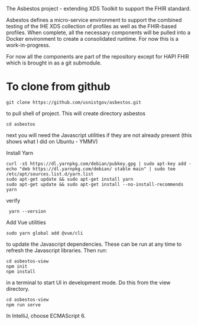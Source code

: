 The Asbestos project - extending XDS Toolkit to support the FHIR standard.

Asbestos defines a micro-service environment to support the combined testing of the IHE XDS collection of 
profiles as well as the FHIR-based profiles. When complete, all the necessary components will be pulled into a Docker
environment to create a consolidated runtime. For now this is a work-in-progress.

For now all the components are part of the repository except for HAPI FHIR which is brought in
as a git submodule.

# To clone from github

    git clone https://github.com/usnistgov/asbestos.git 
    
to pull shell of project. This will create directory asbestos

    cd asbestos
    
next you will need the Javascript utilities if they are not already present (this shows what I did on Ubuntu - YMMV)

Install Yarn
    
    curl -sS https://dl.yarnpkg.com/debian/pubkey.gpg | sudo apt-key add -
    echo "deb https://dl.yarnpkg.com/debian/ stable main" | sudo tee /etc/apt/sources.list.d/yarn.list
    sudo apt-get update && sudo apt-get install yarn
    sudo apt-get update && sudo apt-get install --no-install-recommends yarn
    
verify 
 
     yarn --version
     
Add Vue utilities

    sudo yarn global add @vue/cli
    
to update the Javascript dependencies. These can be run at any time to refresh the Javascript libraries. Then run:

    cd asbestos-view
    npm init
    npm install
    
in a terminal to start UI in development mode. Do this from the view directory.

    cd asbestos-view
    npm run serve
    
In IntelliJ, choose ECMAScript 6.

